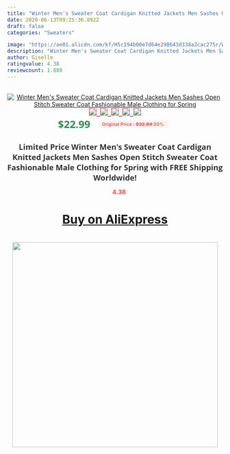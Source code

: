 ```yaml
---
title: "Winter Men's Sweater Coat Cardigan Knitted Jackets Men Sashes Open Stitch Sweater Coat Fashionable Male Clothing for Spring"
date: 2020-06-13T09:25:36.892Z
draft: false
categories: "Sweaters"

image: "https://ae01.alicdn.com/kf/H5c194b00e7d64e298643d338a2cac275r/Winter-Men-s-Sweater-Coat-Cardigan-Knitted-Jackets-Men-Sashes-Open-Stitch-Sweater-Coat-Fashionable-Male.png_220x220.png"
description: "Winter Men's Sweater Coat Cardigan Knitted Jackets Men Sashes Open Stitch Sweater Coat Fashionable Male Clothing for Spring"
author: Giselle
ratingvalue: 4.38
reviewcount: 1.888
---
```

<br>
<div style="text-align: center;">
<a href="https://s.click.aliexpress.com/e/_AKcVN7" target="_blank" rel="nofollow noopener noreferrer"><img alt="Winter Men's Sweater Coat Cardigan Knitted Jackets Men Sashes Open Stitch Sweater Coat Fashionable Male Clothing for Spring" class="magnifier-image" src="https://ae01.alicdn.com/kf/H5c194b00e7d64e298643d338a2cac275r/Winter-Men-s-Sweater-Coat-Cardigan-Knitted-Jackets-Men-Sashes-Open-Stitch-Sweater-Coat-Fashionable-Male.png_220x220.png_640x640.jpg">
<br>
<img style="border:1px solid salmon" src="https://ae01.alicdn.com/kf/H5c194b00e7d64e298643d338a2cac275r/Winter-Men-s-Sweater-Coat-Cardigan-Knitted-Jackets-Men-Sashes-Open-Stitch-Sweater-Coat-Fashionable-Male.png_120x120.jpg">&nbsp;&nbsp;<img style="border:1px solid salmon" src="https://ae01.alicdn.com/kf/H9a6a7081c6dd48a5bb40636e75ad1120i/Winter-Men-s-Sweater-Coat-Cardigan-Knitted-Jackets-Men-Sashes-Open-Stitch-Sweater-Coat-Fashionable-Male.jpg_120x120.jpg">&nbsp;&nbsp;<img style="border:1px solid salmon" src="https://ae01.alicdn.com/kf/H7b498cd46a6b408e955229ef3e11638c2/Winter-Men-s-Sweater-Coat-Cardigan-Knitted-Jackets-Men-Sashes-Open-Stitch-Sweater-Coat-Fashionable-Male.jpg_120x120.jpg">&nbsp;&nbsp;<img style="border:1px solid salmon" src="https://ae01.alicdn.com/kf/H874345a339084b8f81e44c1363f6c6efF/Winter-Men-s-Sweater-Coat-Cardigan-Knitted-Jackets-Men-Sashes-Open-Stitch-Sweater-Coat-Fashionable-Male.jpg_120x120.jpg">&nbsp;&nbsp;<img style="border:1px solid salmon" src="https://ae01.alicdn.com/kf/H64b15b497d984b9daa152a6e9aed4473d/Winter-Men-s-Sweater-Coat-Cardigan-Knitted-Jackets-Men-Sashes-Open-Stitch-Sweater-Coat-Fashionable-Male.jpg_120x120.jpg"></a></div><br0>
<div style="text-align: center;"><span style="background-color: white; border: 0px; box-sizing: border-box; color: seagreen; display: inline-block; font-family: &quot;open sans&quot; , &quot;arial&quot; , &quot;helvetica&quot; , sans-serif , &quot;heiti&quot;; font-size: 24px; font-stretch: inherit; font-weight: 700; line-height: inherit; margin: 0px 10px 0px 0px; padding: 0px; vertical-align: middle;">$22.99 </span>
<span style="background: rgb(255 , 241 , 241); border-radius: 3px; border: 0px; box-sizing: border-box; color: #ff4747; display: inline-block; font-family: inherit; font-size: 12px; font-stretch: inherit; font-style: inherit; font-variant: inherit; font-weight: 600; line-height: inherit; margin: 0px; padding: 2px 5px; transform: scale(0.9); vertical-align: middle;">Original Price : <b style="text-decoration: line-through;">$32.84 </b> 30%&nbsp;&nbsp;</span></div>
<h1 style="color: #333333; display: inline-block; font-family: &quot;open sans&quot; , &quot;arial&quot; , &quot;helvetica&quot; , sans-serif , &quot;heiti&quot;; font-size: 18px; font-stretch: inherit; font-weight: 700; text-align: center;">Limited Price Winter Men's Sweater Coat Cardigan Knitted Jackets Men Sashes Open Stitch Sweater Coat Fashionable Male Clothing for Spring with FREE Shipping Worldwide!</h1>
<div style="color: #ff4747; text-align: center;">
<img src="https://4.bp.blogspot.com/-M0ZcTcb-5uY/XleCXlxnR4I/AAAAAAAAAEc/OrjgMkXV1oMQFaCRZj5HQwOCBcu3w1FegCPcBGAYYCw/s1600/star.png" style="height: 15px;">&nbsp;<b>4.38</b></div>
<div class="button_cont" align="center"><a class="buynow_a" href="https://s.click.aliexpress.com/e/_AKcVN7" target="_blank" rel="nofollow noopener noreferrer"><H1>Buy on AliExpress</H1></a></div><br>
<div class="separator" style="clear: both; text-align: center;">
<img src="https://lh3.googleusercontent.com/-pTy5HemUv9M/XlePHvY0dAI/AAAAAAAAAE4/0nX5iRUoIWY8eMW9Dpxeirr157OZliDIgCLcBGAsYHQ/s1600/badge.gif" width="480">
</div>
